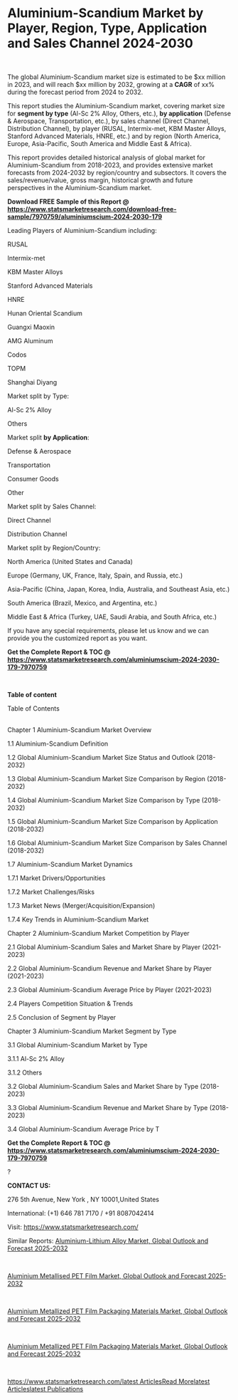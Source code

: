 <h1>Aluminium-Scandium Market by Player, Region, Type, Application and Sales Channel 2024-2030</h1><br/><p>The global Aluminium-Scandium market size is estimated to be $xx million in 2023, and will reach $xx million by 2032, growing at a <strong>CAGR</strong> of xx% during the forecast period from 2024 to 2032.</p>
 
 
 
 <p>This report studies the Aluminium-Scandium market, covering market size for <strong>segment by type</strong> (Al-Sc 2% Alloy, Others, etc.), <strong>by application</strong> (Defense & Aerospace, Transportation, etc.), by sales channel (Direct Channel, Distribution Channel), by player (RUSAL, Intermix-met, KBM Master Alloys, Stanford Advanced Materials, HNRE, etc.) and by region (North America, Europe, Asia-Pacific, South America and Middle East & Africa).</p>
 
 
 
 <p>This report provides detailed historical analysis of global market for Aluminium-Scandium from 2018-2023, and provides extensive market forecasts from 2024-2032 by region/country and subsectors. It covers the sales/revenue/value, gross margin, historical growth and future perspectives in the Aluminium-Scandium market.</p>
 
 
 
 <p><strong>Download FREE Sample of this Report @ <a href="https://www.statsmarketresearch.com/download-free-sample/7970759/aluminiumscium-2024-2030-179">https://www.statsmarketresearch.com/download-free-sample/7970759/aluminiumscium-2024-2030-179</a></strong></p>
 
 
 
 <p>Leading Players of Aluminium-Scandium including:</p>
 
 
 
 <p>RUSAL</p>
 
 
 
 <p>Intermix-met</p>
 
 
 
 <p>KBM Master Alloys</p>
 
 
 
 <p>Stanford Advanced Materials</p>
 
 
 
 <p>HNRE</p>
 
 
 
 <p>Hunan Oriental Scandium</p>
 
 
 
 <p>Guangxi Maoxin</p>
 
 
 
 <p>AMG Aluminum</p>
 
 
 
 <p>Codos</p>
 
 
 
 <p>TOPM</p>
 
 
 
 <p>Shanghai Diyang</p>
 
 
 
 <p>Market split by Type:</p>
 
 
 
 <p>Al-Sc 2% Alloy</p>
 
 
 
 <p>Others</p>
 
 
 
 <p>Market split <strong>by Application</strong>:</p>
 
 
 
 <p>Defense & Aerospace</p>
 
 
 
 <p>Transportation</p>
 
 
 
 <p>Consumer Goods</p>
 
 
 
 <p>Other</p>
 
 
 
 <p>Market split by Sales Channel:</p>
 
 
 
 <p>Direct Channel</p>
 
 
 
 <p>Distribution Channel</p>
 
 
 
 <p>Market split by Region/Country:</p>
 
 
 
 <p>North America (United States and Canada)</p>
 
 
 
 <p>Europe (Germany, UK, France, Italy, Spain, and Russia, etc.)</p>
 
 
 
 <p>Asia-Pacific (China, Japan, Korea, India, Australia, and Southeast Asia, etc.)</p>
 
 
 
 <p>South America (Brazil, Mexico, and Argentina, etc.)</p>
 
 
 
 <p>Middle East & Africa (Turkey, UAE, Saudi Arabia, and South Africa, etc.)</p>
 
 
 
 <p>If you have any special requirements, please let us know and we can provide you the customized report as you want.</p>
 
 
 
 <div><b>Get the Complete Report & TOC @ <a href="https://www.statsmarketresearch.com/aluminiumscium-2024-2030-179-7970759">https://www.statsmarketresearch.com/aluminiumscium-2024-2030-179-7970759</a></b></div>
 
 
 
 <p><br />
 
 <b>Table of content</b></p>
 
 
 
 <p>Table of Contents<br />
 
 <br />
 
 Chapter 1 Aluminium-Scandium Market Overview<br />
 
 1.1 Aluminium-Scandium Definition<br />
 
 1.2 Global Aluminium-Scandium Market Size Status and Outlook (2018-2032)<br />
 
 1.3 Global Aluminium-Scandium Market Size Comparison by Region (2018-2032)<br />
 
 1.4 Global Aluminium-Scandium Market Size Comparison by Type (2018-2032)<br />
 
 1.5 Global Aluminium-Scandium Market Size Comparison by Application (2018-2032)<br />
 
 1.6 Global Aluminium-Scandium Market Size Comparison by Sales Channel (2018-2032)<br />
 
 1.7 Aluminium-Scandium Market Dynamics<br />
 
 1.7.1 Market Drivers/Opportunities<br />
 
 1.7.2 Market Challenges/Risks<br />
 
 1.7.3 Market News (Merger/Acquisition/Expansion)<br />
 
 1.7.4 Key Trends in Aluminium-Scandium Market<br />
 
 Chapter 2 Aluminium-Scandium Market Competition by Player<br />
 
 2.1 Global Aluminium-Scandium Sales and Market Share by Player (2021-2023)<br />
 
 2.2 Global Aluminium-Scandium Revenue and Market Share by Player (2021-2023)<br />
 
 2.3 Global Aluminium-Scandium Average Price by Player (2021-2023)<br />
 
 2.4 Players Competition Situation & Trends<br />
 
 2.5 Conclusion of Segment by Player<br />
 
 Chapter 3 Aluminium-Scandium Market Segment by Type<br />
 
 3.1 Global Aluminium-Scandium Market by Type<br />
 
 3.1.1 Al-Sc 2% Alloy<br />
 
 3.1.2 Others<br />
 
 3.2 Global Aluminium-Scandium Sales and Market Share by Type (2018-2023)<br />
 
 3.3 Global Aluminium-Scandium Revenue and Market Share by Type (2018-2023)<br />
 
 3.4 Global Aluminium-Scandium Average Price by T</p>
 
 
 
 <div><b>Get the Complete Report & TOC @ <a href="https://www.statsmarketresearch.com/aluminiumscium-2024-2030-179-7970759">https://www.statsmarketresearch.com/aluminiumscium-2024-2030-179-7970759</a></b></div>
 
 
 
 <p>? </p>
 
 
 
 <p><b>CONTACT US:</b><br />
 
 276 5th Avenue, New York , NY 10001,United States<br />
 
 International: (+1) 646 781 7170 / +91 8087042414<br />
 
 Visit: <a href="https://www.statsmarketresearch.com/">https://www.statsmarketresearch.com/</a><br />
 
 Similar Reports: <a href="https://www.statsmarketresearch.com/aluminiumscium-2024-2030-179-7970759">Aluminium-Lithium Alloy Market, Global Outlook and Forecast 2025-2032</a><br />
 
 <br />
 
 <a href="https://www.statsmarketresearch.com/aluminiumscium-2024-2030-179-7970759">Aluminium Metallised PET Film Market, Global Outlook and Forecast 2025-2032 </a><br />
 
 <br />
 
 <a href="https://www.statsmarketresearch.com/aluminiumscium-2024-2030-179-7970759">Aluminium Metallized PET Film Packaging Materials Market, Global Outlook and Forecast 2025-2032</a><br />
 
 <br />
 
 <a href="https://www.statsmarketresearch.com/aluminiumscium-2024-2030-179-7970759">Aluminium Metallized PET Film Packaging Materials Market, Global Outlook and Forecast 2025-2032</a><br />
 
 <br />
 
 <a href="https://gyeongbokgung.com">https://www.statsmarketresearch.com/</a><a href="https://hallyeomaritime.com">latest Articles</a><a href="https://jingwansa.com">Read More</a><a href="https://nguoiviet.jp/">latest Articles</a><a href="https://www.intelmarketresearch.com/">latest Publications</a></p>